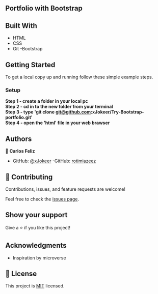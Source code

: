 ## Portfolio with Bootstrap

## Built With

- HTML
- CSS
- Git
-Bootstrap

## Getting Started

To get a local copy up and running follow these simple example steps.


### Setup
**Step 1 - create a folder in your local pc** <br>
**Step 2 - cd in to the new folder from your terminal**<br>
**Step 3 - type 'git clone git@github.com:xJokeer/Try-Bootstrap-portfolio.git'**<br>
**Step 4 - open the 'html' file in your web brawser**

## Authors

👤 **Carlos Feliz**

- GitHub: [@xJokeer](https://github.com/xJokeer)
-GitHub: [rotimiazeez](https://github.com/rotimiazeez)

## 🤝 Contributing

Contributions, issues, and feature requests are welcome!

Feel free to check the [issues page](https://github.com/xJokeer/Try-Bootstrap-portfolio/issues).

## Show your support

Give a ⭐️ if you like this project!

## Acknowledgments
- Inspiration by microverse

## 📝 License

This project is [MIT](https://github.com/git/git-scm.com/blob/main/MIT-LICENSE.txt) licensed.
